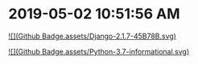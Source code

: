 # 2019-05-02 10:51:56 AM 

[![](Github Badge.assets/Django-2.1.7-45B78B.svg)](https://www.djangoproject.com/)

[![](Github Badge.assets/Python-3.7-informational.svg)](https://www.python.org/)

